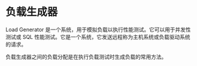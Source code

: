 # 负载生成器

Load Generator 是一个系统，用于模拟负载以执行性能测试。它可以用于并发性测试或 SQL 性能测试。它是一个系统，它发送远程称为主机系统或负载驱动系统的请求。

负载生成器之间的负载分配是在执行负载测试时生成负载的常用方法。
